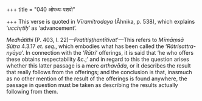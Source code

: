 +++
title = "040 ओषध्यः पशवो"

+++
This verse is quoted in *Vīramitrodaya* (Āhnika, p. 538), which explains
‘*ucchṛtiḥ*’ as ‘advancement’.

*Medhātithi* (P. 403, l. 22)—*Pratitiṣṭhantītivat*’—This refers to
*Mīmāṃsā Sūtṛa* 4.3.17 *et. seq*., which embodies what has been called
the ‘*Rātrisattra-nyāya*’. In connection with the ‘*Rātri*’ offerings,
it is said that ‘he who offers these obtains respectability &c.;’ and in
regard to this the question arises whether this latter passage is a mere
*arthavāda*, or it describes the result that really follows from the
offerings; and the conclusion is that, inasmuch as no other mention of
the result of the offerings is found anywhere, the passage in question
must be taken as describing the results actually following from them.


